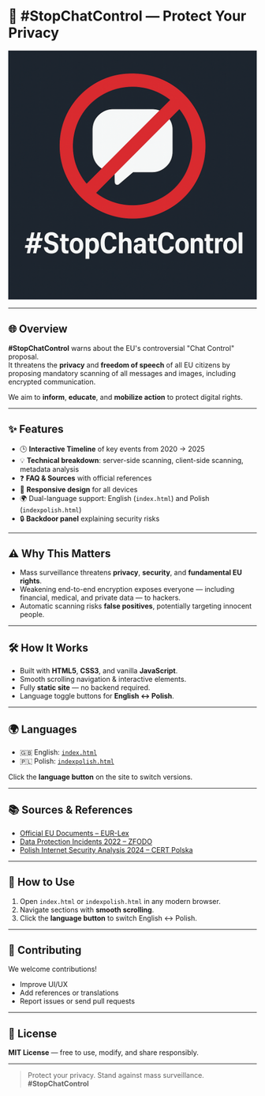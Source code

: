 # 🚫 #StopChatControl — Protect Your Privacy

![StopChatControl Logo](icon.png)

---

## 🌐 Overview
**#StopChatControl** warns about the EU's controversial "Chat Control" proposal.  
It threatens the **privacy** and **freedom of speech** of all EU citizens by proposing mandatory scanning of all messages and images, including encrypted communication.

We aim to **inform**, **educate**, and **mobilize action** to protect digital rights.

---

## ✨ Features
- 🕒 **Interactive Timeline** of key events from 2020 → 2025
- 💡 **Technical breakdown**: server-side scanning, client-side scanning, metadata analysis
- ❓ **FAQ & Sources** with official references
- 📱 **Responsive design** for all devices
- 🌍 Dual-language support: English (`index.html`) and Polish (`indexpolish.html`)
- 🔒 **Backdoor panel** explaining security risks

---

## ⚠️ Why This Matters
- Mass surveillance threatens **privacy**, **security**, and **fundamental EU rights**.
- Weakening end-to-end encryption exposes everyone — including financial, medical, and private data — to hackers.
- Automatic scanning risks **false positives**, potentially targeting innocent people.

---

## 🛠 How It Works
- Built with **HTML5**, **CSS3**, and vanilla **JavaScript**.
- Smooth scrolling navigation & interactive elements.
- Fully **static site** — no backend required.
- Language toggle buttons for **English ↔ Polish**.

---

## 🌍 Languages
- 🇬🇧 English: [`index.html`](index.html)  
- 🇵🇱 Polish: [`indexpolish.html`](indexpolish.html)

Click the **language button** on the site to switch versions.

---

## 📚 Sources & References
- [Official EU Documents – EUR-Lex](https://eur-lex.europa.eu/)  
- [Data Protection Incidents 2022 – ZFODO](https://gdpr.pl/)  
- [Polish Internet Security Analysis 2024 – CERT Polska](https://www.cert.pl/)

---

## 🚀 How to Use
1. Open `index.html` or `indexpolish.html` in any modern browser.  
2. Navigate sections with **smooth scrolling**.  
3. Click the **language button** to switch English ↔ Polish.

---

## 🤝 Contributing
We welcome contributions!  
- Improve UI/UX  
- Add references or translations  
- Report issues or send pull requests  

---

## 📝 License
**MIT License** — free to use, modify, and share responsibly.

---

> Protect your privacy. Stand against mass surveillance. **#StopChatControl**
